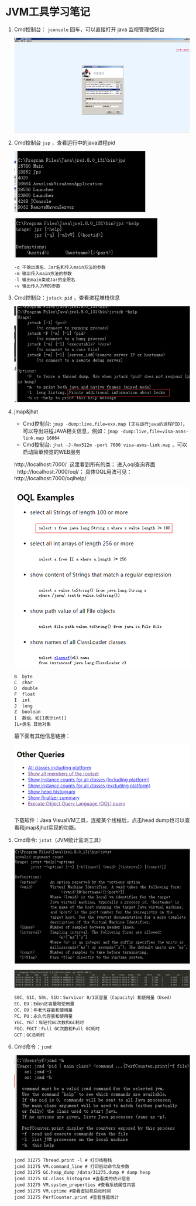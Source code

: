 JVM工具学习笔记
=================================

1. Cmd控制台： ```jconsole``` 回车，可以直接打开 java 监视管理控制台

	![jconsole监控](jvm-debug/1.png)

2. Cmd控制台 ```jsp``` ，查看运行中的java进程pid

	![jsp命令](jvm-debug/2.png)

	![jsp help](jvm-debug/3.png)

	```
	-q 不输出类名、Jar名和传入main方法的参数
	-m 输出传入main方法的参数
	-l 输出main类或Jar的全限名
	-v 输出传入JVM的参数
	```

3. Cmd控制台：```jstack pid``` ，查看进程堆栈信息

	![jstack](jvm-debug/4.png)

4. jmap&jhat

	- Cmd控制台:  ```jmap -dump:live,file=xxx.map [正在运行java的进程PID]```，可以导出进程JAVA相关信息，例如：```jmap -dump:live,file=visa-asms-link.map 16664```
	- Cmd控制台: ```jhat -J-Xmx512m -port 7000 visa-asms-link.map``` ，可以启动简单预览的WEB服务
	
	http://localhost:7000/  这里看到所有的类；
	进入oql查询界面   http://localhost:7000/oql/；
	具体OQL用法可见：http://localhost:7000/oqlhelp/
		
	![jmap&jhat](jvm-debug/5.png)

	```
	B  byte
	C  char
	D  double
	F  float
	I  int
	J  long
	Z  boolean
	[  数组，如[I表示int[]
	[L+类名 其他对象
	```

	最下面有其他信息链接：

	![other query](jvm-debug/6.png)

	下载软件：Java VisualVM工具，连接某个线程后，点击head dump也可以查看和jmap&jhat实现的功能。

5. Cmd命令: ```jstat```（JVM统计监测工具）

	![jstat1](jvm-debug/7.png)

	![jstat2](jvm-debug/8.png)

	```
	S0C、S1C、S0U、S1U：Survivor 0/1区容量（Capacity）和使用量（Used）
	EC、EU：Eden区容量和使用量
	OC、OU：年老代容量和使用量
	PC、PU：永久代容量和使用量
	YGC、YGT：年轻代GC次数和GC耗时
	FGC、FGCT：Full GC次数和Full GC耗时
	GCT：GC总耗时
	```

6. Cmd命令：```jcmd```

	![jcmd](jvm-debug/9.png)

	```
	jcmd 31275 Thread.print -l # 打印线程栈
	jcmd 31275 VM.command_line # 打印启动命令及参数
	jcmd 31275 GC.heap_dump /data/31275.dump # dump heap
	jcmd 31275 GC.class_histogram #查看类的统计信息
	jcmd 31275 VM.system_properties #查看系统属性内容
	jcmd 31275 VM.uptime #查看虚拟机启动时间
	jcmd 31275 PerfCounter.print #查看性能统计
	```